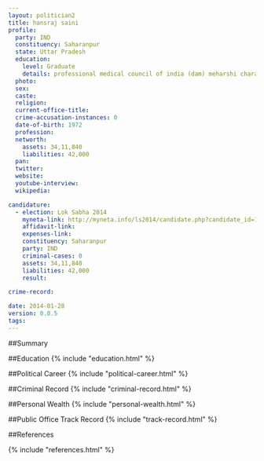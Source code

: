 ```yaml
---
layout: politician2
title: hansraj saini
profile: 
  party: IND
  constituency: Saharanpur
  state: Uttar Pradesh
  education: 
    level: Graduate
    details: professional medical council of india (dam) meharshi charak ayu. and unani  medical  college devchand saharanpur up   2005
  photo: 
  sex: 
  caste: 
  religion: 
  current-office-title: 
  crime-accusation-instances: 0
  date-of-birth: 1972
  profession: 
  networth: 
    assets: 34,11,840
    liabilities: 42,000
  pan: 
  twitter: 
  website: 
  youtube-interview: 
  wikipedia: 

candidature: 
  - election: Lok Sabha 2014
    myneta-link: http://myneta.info/ls2014/candidate.php?candidate_id=1748
    affidavit-link: 
    expenses-link: 
    constituency: Saharanpur 
    party: IND
    criminal-cases: 0
    assets: 34,11,840
    liabilities: 42,000
    result:  

crime-record: 

date: 2014-01-28
version: 0.0.5
tags: 
---
```

##Summary


##Education
{% include "education.html" %}


##Political Career
{% include "political-career.html" %}


##Criminal Record
{% include "criminal-record.html" %}


##Personal Wealth
{% include "personal-wealth.html" %}


##Public Office Track Record
{% include "track-record.html" %}


##References


{% include "references.html" %}